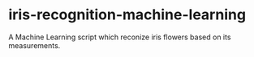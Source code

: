 # iris-recognition-machine-learning
A Machine Learning script which reconize iris flowers based on its measurements.

